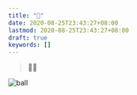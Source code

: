 ```yaml
---
title: "🏀"
date: 2020-08-25T23:43:27+08:00
lastmod: 2020-08-25T23:43:27+08:00
draft: true
keywords: []
---
```


> 👏🏀

![ball](https://cdn.jsdelivr.net/gh/jaywhen/imageBed/imgafter.jpg)